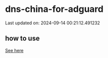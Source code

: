 # dns-china-for-adguard

Last updated on: 2024-09-14 00:21:12.491232

## how to use

[See here](https://github.com/AdguardTeam/AdGuardHome/wiki/Configuration#upstreams-from-file)